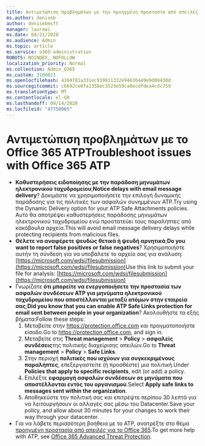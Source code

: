 ```yaml
---
title: Αντιμετώπιση προβλημάτων με την προηγμένη προστασία από απειλές του Office 365 (ATP)
ms.author: deniseb
author: denisebmsft
manager: laurawi
ms.date: 04/21/2020
ms.audience: Admin
ms.topic: article
ms.service: o365-administration
ROBOTS: NOINDEX, NOFOLLOW
localization_priority: Normal
ms.collection: Admin_O365
ms.custom: 3100021
ms.openlocfilehash: 4164781a331ec919811332e94636449e9d88430d
ms.sourcegitcommit: c6692ce0fa1358ec3529e59ca0ecdfdea4cdc759
ms.translationtype: MT
ms.contentlocale: el-GR
ms.lasthandoff: 09/14/2020
ms.locfileid: "47758065"
---
```

# <a name="troubleshoot-issues-with-office-365-atp"></a><span data-ttu-id="be23d-102">Αντιμετώπιση προβλημάτων με το Office 365 ATP</span><span class="sxs-lookup"><span data-stu-id="be23d-102">Troubleshoot issues with Office 365 ATP</span></span>

- <span data-ttu-id="be23d-103">**Καθυστερήσεις ειδοποίησης με την παράδοση μηνυμάτων ηλεκτρονικού ταχυδρομείου**;</span><span class="sxs-lookup"><span data-stu-id="be23d-103">**Notice delays with email message delivery**?</span></span> <span data-ttu-id="be23d-104">Δοκιμάστε να χρησιμοποιήσετε την επιλογή δυναμικής παράδοσης για τις πολιτικές των ασφαλών συνημμένων ATP.</span><span class="sxs-lookup"><span data-stu-id="be23d-104">Try using the Dynamic Delivery option for your ATP Safe Attachments policies.</span></span> <span data-ttu-id="be23d-105">Αυτό θα αποτρέψει καθυστερήσεις παράδοσης μηνυμάτων ηλεκτρονικού ταχυδρομείου ενώ προστατεύει τους παραλήπτες από κακόβουλα αρχεία.</span><span class="sxs-lookup"><span data-stu-id="be23d-105">This will avoid email message delivery delays while protecting recipients from malicious files.</span></span>
- <span data-ttu-id="be23d-106">**Θέλετε να αναφέρετε ψευδώς θετικά ή ψευδή αρνητικά**;</span><span class="sxs-lookup"><span data-stu-id="be23d-106">**Do you want to report false positives or false negatives**?</span></span> <span data-ttu-id="be23d-107">Χρησιμοποιήστε αυτήν τη σύνδεση για να υποβάλετε το αρχείο σας για ανάλυση: [https://microsoft.com/wdsi/filesubmission](https://microsoft.com/wdsi/filesubmission)</span><span class="sxs-lookup"><span data-stu-id="be23d-107">Use this link to submit your file for analysis: [https://microsoft.com/wdsi/filesubmission](https://microsoft.com/wdsi/filesubmission)</span></span>
- <span data-ttu-id="be23d-108">Γνωρίζατε **ότι μπορείτε να ενεργοποιήσετε την προστασία των ασφαλών συνδέσεων ATP για μηνύματα ηλεκτρονικού ταχυδρομείου που αποστέλλονται μεταξύ ατόμων στην εταιρεία σας**;</span><span class="sxs-lookup"><span data-stu-id="be23d-108">**Did you know that you can enable ATP Safe Links protection for email sent between people in your organization**?</span></span> <span data-ttu-id="be23d-109">Ακολουθήστε τα εξής βήματα:</span><span class="sxs-lookup"><span data-stu-id="be23d-109">Follow these steps:</span></span>
    1. <span data-ttu-id="be23d-110">Μεταβείτε στην https://protection.office.com και πραγματοποιήστε είσοδο.</span><span class="sxs-lookup"><span data-stu-id="be23d-110">Go to https://protection.office.com, and sign in.</span></span>
    2. <span data-ttu-id="be23d-111">Μεταβείτε στις **Threat management**  >  **Policy**  >  **ασφαλείς συνδέσεις**της πολιτικής διαχείρισης απειλών.</span><span class="sxs-lookup"><span data-stu-id="be23d-111">Go to **Threat management** > **Policy** > **Safe Links**.</span></span>
    3. <span data-ttu-id="be23d-112">Στην περιοχή **πολιτικές που ισχύουν για συγκεκριμένους παραλήπτες**, επεξεργαστείτε (ή προσθέστε) μια πολιτική.</span><span class="sxs-lookup"><span data-stu-id="be23d-112">Under **Policies that apply to specific recipients**, edit (or add) a policy.</span></span>
    4. <span data-ttu-id="be23d-113">Επιλέξτε **εφαρμογή ασφαλών συνδέσεων σε μηνύματα που αποστέλλονται εντός του οργανισμού**.</span><span class="sxs-lookup"><span data-stu-id="be23d-113">Select **Apply safe links to messages sent within the organization**.</span></span>
    5. <span data-ttu-id="be23d-114">Αποθηκεύστε την πολιτική σας και επιτρέψτε περίπου 30 λεπτά για να λειτουργήσουν οι αλλαγές σας μέσω του Datacenter.</span><span class="sxs-lookup"><span data-stu-id="be23d-114">Save your policy, and allow about 30 minutes for your changes to work their way through your datacenter.</span></span>
- <span data-ttu-id="be23d-115">Για να λάβετε περισσότερη βοήθεια με το ATP, ανατρέξτε στο θέμα [προηγμένη προστασία από απειλές για το Office 365](https://docs.microsoft.com/microsoft-365/security/office-365-security/office-365-atp).</span><span class="sxs-lookup"><span data-stu-id="be23d-115">To get more help with ATP, see [Office 365 Advanced Threat Protection](https://docs.microsoft.com/microsoft-365/security/office-365-security/office-365-atp).</span></span>